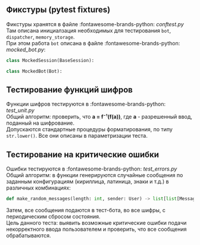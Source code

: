 ## Фикстуры (pytest fixtures)
Фикстуры хранятся в файле :fontawesome-brands-python: _conftest.py_
Там описана инициалзация необходимых для тестирования `bot`, `dispatcher`, `memory_storage`.<br>
При этом работа `bot` описана в файле :fontawesome-brands-python: _mocked_bot.py_:

```py
class MockedSession(BaseSession):
```

```py
class MockedBot(Bot):
```

## Тестирование функций шифров
Функции шифров тестируются в :fontawesome-brands-python: _test_unit.py_ <br>
Общий алгоритм: проверить, что **а = f⁻¹(f(a))**, где **а** - разрешенный ввод, поданный на шифрование. <br>
Допускаются стандартные процедуры форматирования, по типу `str.lower()`. Все они описаны в параметризации теста.

## Тестирование на критические ошибки
Ошибки тестируются в :fontawesome-brands-python: _test_errors.py_ <br>
Общий алгоритм: в функции генерируются случайные сообщения по заданным конфигурациям (кириллица, латиница, знаки и т.д.) в различных комбинациях:
```py
def make_random_messages(length: int, sender: User) -> list[list[Message]]:
```
Затем, все сообщения подаются в тест-бота, во все шифры, с периодическим сбросом состояния. <br>
Цель данного теста: выявить возможные критические ошибки подачи некорректного ввода пользователем и проверить, что все сообщения обрабатываются. <br>